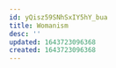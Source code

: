 ```yaml
---
id: yQisz59SNhSxIY5hY_bua
title: Womanism
desc: ''
updated: 1643723096368
created: 1643723096368
---
```


